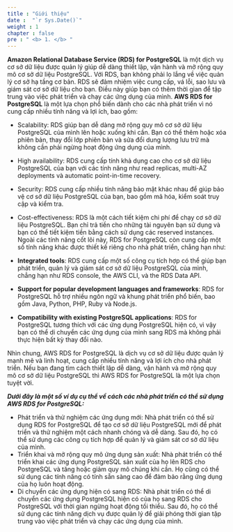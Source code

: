 ```yaml
---
title : "Giới thiệu"
date :  "`r Sys.Date()`" 
weight : 1 
chapter : false
pre : " <b> 1. </b> "
---
```


**Amazon Relational Database Service (RDS) for PostgreSQL** là một dịch vụ cơ sở dữ liệu được quản lý giúp dễ dàng thiết lập, vận hành và mở rộng quy mô cơ sở dữ liệu PostgreSQL. Với RDS, bạn không phải lo lắng về việc quản lý cơ sở hạ tầng cơ bản. RDS sẽ đảm nhiệm việc cung cấp, vá lỗi, sao lưu và giám sát cơ sở dữ liệu cho bạn. Điều này giúp bạn có thêm thời gian để tập trung vào việc phát triển và chạy các ứng dụng của mình.
**AWS RDS for PostgreSQL** là một lựa chọn phổ biến dành cho các nhà phát triển vì nó cung cấp nhiều tính năng và lợi ích, bao gồm:
- Scalability: RDS giúp bạn dễ dàng mở rộng quy mô cơ sở dữ liệu PostgreSQL của mình lên hoặc xuống khi cần. Bạn có thể thêm hoặc xóa phiên bản, thay đổi lớp phiên bản và sửa đổi dung lượng lưu trữ mà không cần phải ngừng hoạt động ứng dụng của mình.
- High availability: RDS cung cấp tính khả dụng cao cho cơ sở dữ liệu PostgreSQL của bạn với các tính năng như read replicas, multi-AZ deployments và automatic point-in-time recovery.
- Security: RDS cung cấp nhiều tính năng bảo mật khác nhau để giúp bảo vệ cơ sở dữ liệu PostgreSQL của bạn, bao gồm mã hóa, kiểm soát truy cập và kiểm tra.
- Cost-effectiveness: RDS là một cách tiết kiệm chi phí để chạy cơ sở dữ liệu PostgreSQL. Bạn chỉ trả tiền cho những tài nguyên bạn sử dụng và bạn có thể tiết kiệm tiền bằng cách sử dụng các reserved instances.
Ngoài các tính năng cốt lõi này, RDS for PostgreSQL còn cung cấp một số tính năng khác được thiết kế riêng cho nhà phát triển, chẳng hạn như:

- **Integrated tools**: RDS cung cấp một số công cụ tích hợp có thể giúp bạn phát triển, quản lý và giám sát cơ sở dữ liệu PostgreSQL của mình, chẳng hạn như RDS console, the AWS CLI, và the RDS Data API.
- **Support for popular development languages and frameworks**: RDS for PostgreSQL hỗ trợ nhiều ngôn ngữ và khung phát triển phổ biến, bao gồm Java, Python, PHP, Ruby và Node.js.
- **Compatibility with existing PostgreSQL applications**: RDS for PostgreSQL tương thích với các ứng dụng PostgreSQL hiện có, vì vậy bạn có thể di chuyển các ứng dụng của mình sang RDS mà không phải thực hiện bất kỳ thay đổi nào.

Nhìn chung, AWS RDS for PostgreSQL là dịch vụ cơ sở dữ liệu được quản lý mạnh mẽ và linh hoạt, cung cấp nhiều tính năng và lợi ích cho nhà phát triển. Nếu bạn đang tìm cách thiết lập dễ dàng, vận hành và mở rộng quy mô cơ sở dữ liệu PostgreSQL thì AWS RDS for PostgreSQL là một lựa chọn tuyệt vời.

***Dưới đây là một số ví dụ cụ thể về cách các nhà phát triển có thể sử dụng AWS RDS for PostgreSQL:***

- Phát triển và thử nghiệm các ứng dụng mới: Nhà phát triển có thể sử dụng RDS for PostgreSQL để tạo cơ sở dữ liệu PostgreSQL mới để phát triển và thử nghiệm một cách nhanh chóng và dễ dàng. Sau đó, họ có thể sử dụng các công cụ tích hợp để quản lý và giám sát cơ sở dữ liệu của mình.
- Triển khai và mở rộng quy mô ứng dụng sản xuất: Nhà phát triển có thể triển khai các ứng dụng PostgreSQL sản xuất của họ lên RDS cho PostgreSQL và tăng hoặc giảm quy mô chúng khi cần. Họ cũng có thể sử dụng các tính năng có tính sẵn sàng cao để đảm bảo rằng ứng dụng của họ luôn hoạt động.
- Di chuyển các ứng dụng hiện có sang RDS: Nhà phát triển có thể di chuyển các ứng dụng PostgreSQL hiện có của họ sang RDS cho PostgreSQL với thời gian ngừng hoạt động tối thiểu. Sau đó, họ có thể sử dụng các tính năng dịch vụ được quản lý để giải phóng thời gian tập trung vào việc phát triển và chạy các ứng dụng của mình.